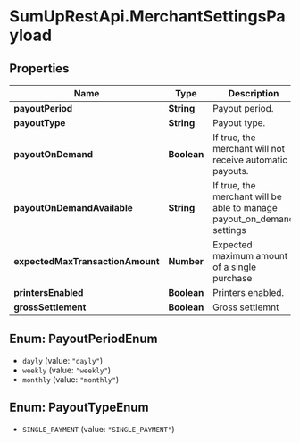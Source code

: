 # SumUpRestApi.MerchantSettingsPayload

## Properties
Name | Type | Description | Notes
------------ | ------------- | ------------- | -------------
**payoutPeriod** | **String** | Payout period. | [optional] 
**payoutType** | **String** | Payout type. | [optional] 
**payoutOnDemand** | **Boolean** | If true, the merchant will not receive automatic payouts. | [optional] 
**payoutOnDemandAvailable** | **String** | If true, the merchant will be able to manage  payout_on_demand settings | [optional] 
**expectedMaxTransactionAmount** | **Number** | Expected maximum amount of a single purchase | [optional] 
**printersEnabled** | **Boolean** | Printers enabled. | [optional] 
**grossSettlement** | **Boolean** | Gross settlemnt | [optional] 

<a name="PayoutPeriodEnum"></a>
## Enum: PayoutPeriodEnum

* `dayly` (value: `"dayly"`)
* `weekly` (value: `"weekly"`)
* `monthly` (value: `"monthly"`)


<a name="PayoutTypeEnum"></a>
## Enum: PayoutTypeEnum

* `SINGLE_PAYMENT` (value: `"SINGLE_PAYMENT"`)

